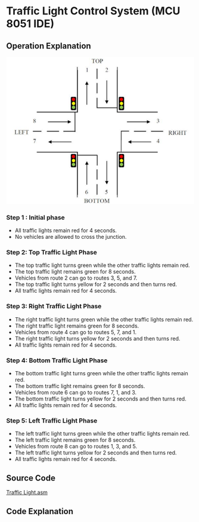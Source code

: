<h1>Traffic Light Control System (MCU 8051 IDE)</h1>

<h2>Operation Explanation</h2>
<img src="./src/Traffic-Light-Visualization.png" align-items="center"></img>

<h3>Step 1 : Initial phase</h3>
<ul>
    <li>All traffic lights remain red for 4 seconds.</li>
    <li>No vehicles are allowed to cross the junction.</li>
</ul>

<h3>Step 2: Top Traffic Light Phase</h3>
<ul>
    <li>The top traffic light turns green while the other traffic lights remain red.</li>
    <li>The top traffic light remains green for 8 seconds.</li>
    <li>Vehicles from route 2 can go to routes 3, 5, and 7.</li>
    <li>The top traffic light turns yellow for 2 seconds and then turns red.</li>
    <li>All traffic lights remain red for 4 seconds.</li>
</ul>

<h3>Step 3: Right Traffic Light Phase</h3>
<ul>
    <li>The right traffic light turns green while the other traffic lights remain red.</li>
    <li>The right traffic light remains green for 8 seconds.</li>
    <li>Vehicles from route 4 can go to routes 5, 7, and 1.</li>
    <li>The right traffic light turns yellow for 2 seconds and then turns red.</li>
    <li>All traffic lights remain red for 4 seconds.</li>
</ul>

<h3>Step 4: Bottom Traffic Light Phase</h3>
<ul>
    <li>The bottom traffic light turns green while the other traffic lights remain red.</li>
    <li>The bottom traffic light remains green for 8 seconds.</li>
    <li>Vehicles from route 6 can go to routes 7, 1, and 3.</li>
    <li>The bottom traffic light turns yellow for 2 seconds and then turns red.</li>
    <li>All traffic lights remain red for 4 seconds.</li>
</ul>

<h3>Step 5: Left Traffic Light Phase</h3>
<ul>
    <li>The left traffic light turns green while the other traffic lights remain red.</li>
    <li>The left traffic light remains green for 8 seconds.</li>
    <li>Vehicles from route 8 can go to routes 1, 3, and 5.</li>
    <li>The left traffic light turns yellow for 2 seconds and then turns red.</li>
    <li>All traffic lights remain red for 4 seconds.</li>
</ul>

<h2>Source Code</h2>
<p><a href="https://github.com/muqriqawiem/Traffic-Light-Control-System/blob/main/src/Traffic%20Light.asm">Traffic Light.asm</a></p>

<h2>Code Explanation</h2>